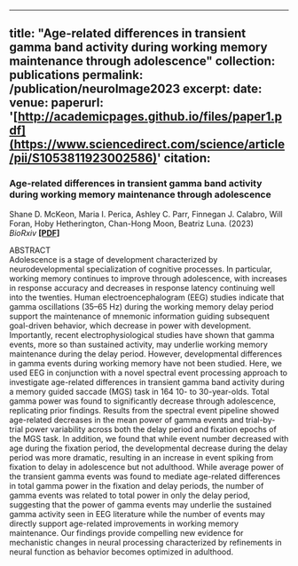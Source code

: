 
---
title: "Age-related differences in transient gamma band activity during working memory maintenance through adolescence"
collection: publications
permalink: /publication/neuroImage2023
excerpt: 
date: 
venue: 
paperurl: '[http://academicpages.github.io/files/paper1.pdf](https://www.sciencedirect.com/science/article/pii/S1053811923002586)'
citation: 
---

### Age-related differences in transient gamma band activity during working memory maintenance through adolescence
Shane D. McKeon, Maria I. Perica, Ashley C. Parr, Finnegan J. Calabro, Will Foran, Hoby Hetherington, Chan-Hong Moon, Beatriz Luna. (2023)  
 *BioRxiv*  [<b>[PDF]</b>](https://shanemckeon.github.io/files/aperiodicBioRxiv.pdf) </sub>

ABSTRACT  
Adolescence is a stage of development characterized by neurodevelopmental specialization of cognitive processes. In particular, working memory continues to improve through adolescence, with increases in response accuracy and decreases in response latency continuing well into the twenties. Human electroencephalogram (EEG) studies indicate that gamma oscillations (35–65 Hz) during the working memory delay period support the maintenance of mnemonic information guiding subsequent goal-driven behavior, which decrease in power with development. Importantly, recent electrophysiological studies have shown that gamma events, more so than sustained activity, may underlie working memory maintenance during the delay period. However, developmental differences in gamma events during working memory have not been studied. Here, we used EEG in conjunction with a novel spectral event processing approach to investigate age-related differences in transient gamma band activity during a memory guided saccade (MGS) task in 164 10- to 30-year-olds. Total gamma power was found to significantly decrease through adolescence, replicating prior findings. Results from the spectral event pipeline showed age-related decreases in the mean power of gamma events and trial-by-trial power variability across both the delay period and fixation epochs of the MGS task. In addition, we found that while event number decreased with age during the fixation period, the developmental decrease during the delay period was more dramatic, resulting in an increase in event spiking from fixation to delay in adolescence but not adulthood. While average power of the transient gamma events was found to mediate age-related differences in total gamma power in the fixation and delay periods, the number of gamma events was related to total power in only the delay period, suggesting that the power of gamma events may underlie the sustained gamma activity seen in EEG literature while the number of events may directly support age-related improvements in working memory maintenance. Our findings provide compelling new evidence for mechanistic changes in neural processing characterized by refinements in neural function as behavior becomes optimized in adulthood.
